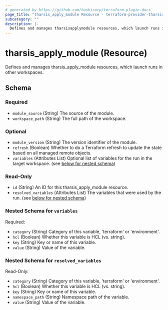 ```yaml
---
# generated by https://github.com/hashicorp/terraform-plugin-docs
page_title: "tharsis_apply_module Resource - terraform-provider-tharsis"
subcategory: ""
description: |-
  Defines and manages tharsisapplymodule resources, which launch runs in other workspaces.
---
```


# tharsis_apply_module (Resource)

Defines and manages tharsis_apply_module resources, which launch runs in other workspaces.



<!-- schema generated by tfplugindocs -->
## Schema

### Required

- `module_source` (String) The source of the module.
- `workspace_path` (String) The full path of the workspace.

### Optional

- `module_version` (String) The version identifier of the module.
- `refresh` (Boolean) Whether to do a Terraform refresh to update the state based on all managed remote objects.
- `variables` (Attributes List) Optional list of variables for the run in the target workspace. (see [below for nested schema](#nestedatt--variables))

### Read-Only

- `id` (String) An ID for this tharsis_apply_module resource.
- `resolved_variables` (Attributes List) The variables that were used by the run. (see [below for nested schema](#nestedatt--resolved_variables))

<a id="nestedatt--variables"></a>
### Nested Schema for `variables`

Required:

- `category` (String) Category of this variable, 'terraform' or 'environment'.
- `hcl` (Boolean) Whether this variable is HCL (vs. string).
- `key` (String) Key or name of this variable.
- `value` (String) Value of the variable.


<a id="nestedatt--resolved_variables"></a>
### Nested Schema for `resolved_variables`

Read-Only:

- `category` (String) Category of this variable, 'terraform' or 'environment'.
- `hcl` (Boolean) Whether this variable is HCL (vs. string).
- `key` (String) Key or name of this variable.
- `namespace_path` (String) Namespace path of the variable.
- `value` (String) Value of the variable.
